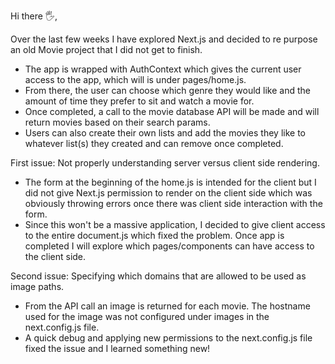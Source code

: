 Hi there 🖐️,

Over the last few weeks I have explored Next.js and decided to re purpose an old Movie project that I did not get to finish.

- The app is wrapped with AuthContext which gives the current user access to the app, which will is under pages/home.js.
- From there, the user can choose which genre they would like and the amount of time they prefer to sit and watch a movie for.
- Once completed, a call to the movie database API will be made and will return movies based on their search params.
- Users can also create their own lists and add the movies they like to whatever list(s) they created and can remove once completed.


First issue: Not properly understanding server versus client side rendering.
  - The form at the beginning of the home.js is intended for the client but I did not give Next.js permission to render on the client side which was 
    obviously throwing errors once there was client side interaction with the form.
  - Since this won't be a massive application, I decided to give client access to the entire document.js which fixed the problem. Once app is completed 
    I will explore which pages/components can have access to the client side.
    
Second issue: Specifying which domains that are allowed to be used as image paths.
  - From the API call an image is returned for each movie. The hostname used for the image was not configured under images in the next.config.js file.
  - A quick debug and applying new permissions to the next.config.js file fixed the issue and I learned something new!
